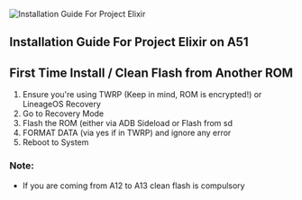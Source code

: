 ![Installation Guide For Project Elixir](https://i.imgur.com/3UmK6nS.png "Installation")

## Installation Guide For Project Elixir on A51

## First Time Install / Clean Flash from Another ROM

1. Ensure you're using TWRP (Keep in mind, ROM is encrypted!) or LineageOS Recovery 
2. Go to Recovery Mode
3. Flash the ROM (either via ADB Sideload or Flash from sd
4. FORMAT DATA (via yes if in TWRP) and ignore any error
5. Reboot to System

### Note: 
- If you are coming from A12 to A13 clean flash is compulsory
